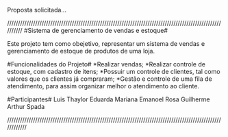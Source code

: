 Proposta solicitada...

////////////////////////////////////////////////////////////////////////////////////////////////////////// #Sistema de gerenciamento de vendas e estoque#

Este projeto tem como obejetivo, representar um sistema de vendas e gerenciamento de estoque de produtos de uma loja.

#Funcionalidades do Projeto# 
*Realizar vendas; 
*Realizar controle de estoque, com cadastro de itens; 
*Possuir um controle de clientes, tal como valores que os clientes já compraram; 
*Gestão e controle de uma fila de atendimento, para assim organizar melhor o atendimento ao cliente.

#Participantes# Luis Thaylor Eduarda Mariana Emanoel Rosa Guilherme Arthur Spada

////////////////////////////////////////////////////////////////////////////////////////////////////////////